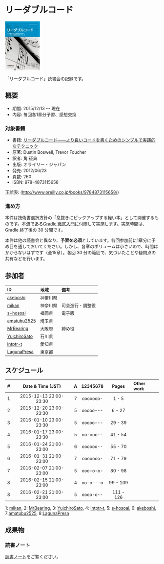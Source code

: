 # リーダブルコード

[![リーダブルコード](/images/cover-readablecode.jpg)](http://www.amazon.co.jp/dp/4873115655/)

「リーダブルコード」読書会の記録です。

## 概要

* 期間: 2015/12/13 ～ 現在
* 内容: 毎回各1章分予習、感想交換

### 対象書籍

* 書籍: [リーダブルコード――より良いコードを書くためのシンプルで実践的なテクニック](http://www.oreilly.co.jp/books/9784873115658/)
* 原著: Dustin Boswell, Trevor Foucher
* 訳者: 角 征典
* 出版: オライリー・ジャパン
* 発売: 2012/06/23
* 頁数: 260
* ISBN: 978-4873115658

正誤表: (http://www.oreilly.co.jp/books/9784873115658/)

### 進め方

本件は技術書選択方針の「息抜きにピックアップする軽い本」として開催するものです。本流である[Gradle 徹底入門](3-gradle.md)に付随して実施します。実施時間は、Gradle 終了後の 30 分間です。

本件は他の読書会と異なり、**予習を必須**としています。各回参加前に1章分に予め目を通しておいてください。しかし、各章のボリュームは小さいので、時間はかからないはずです（全15章）。各回 30 分の範囲で、気づいたことや疑問点の共有などを行います。

## 参加者

| ID                                              | 地域     | 備考             |
|:------------------------------------------------|:---------|:-----------------|
| [akeboshi](https://github.com/akeboshi)         | 神奈川県 |                  |
| [mikan](https://github.com/mikan)               | 神奈川県 | 司会進行・調整役 |
| [s-hosoai](https://github.com/s-hosoai)         | 福岡県   | 電子版           |
| [amatubu2525](https://github.com/amatubu2525)   | 埼玉県   |                  |
| [MrBearing](https://github.com/MrBearing)       | 大阪府   | 締め役           |
| [YuichiroSato](https://github.com/YuichiroSato) | 石川県   |                  |
| [intptr-t](https://github.com/intptr-t)         | 愛知県   | 　               |
| [LagunaPresa](https://github.com/LagunaPresa)   | 東京都   | 　               |

## スケジュール

|  # |     Date & Time (JST)  | A | 12345678 |   Pages   | Other work             |
|---:|:----------------------:|:-:|:--------:|:---------:|:-----------------------|
|  1 | 2015-12-13 23:00-23:30 | 7 | ooooooo- |   1 -   5 |                        |
|  2 | 2015-12-20 23:00-23:30 | 5 | ooooo--- |   6 -  27 |                        |
|  3 | 2016-01-10 23:00-23:30 | 5 | ooooo--- |  29 -  39 |                        |
|  4 | 2016-01-17 23:00-23:30 | 5 | oo-ooo-- |  41 -  54 |                        |
|  5 | 2016-01-24 21:00-23:00 | 6 | oooooo-- |  55 -  70 |                        |
|  6 | 2016-01-31 21:00-23:00 | 7 | ooooooo- |  71 -  79 |                        |
|  7 | 2016-02-07 21:00-23:00 | 5 | ooo-o-o- |  80 -  98 |                        |
|  8 | 2016-02-15 21:00-23:00 | 4 | oo-o---o |  99 - 109 |                        |
|  8 | 2016-02-21 21:00-23:00 | 5 | oooo-o-- | 111 - 126 |                        |
1: [mikan](https://github.com/mikan), 2: [MrBearing](https://github.com/MrBearing), 3: [YuichiroSato](https://github.com/YuichiroSato), 4: [intptr-t](https://github.com/intptr-t), 5: [s-hosoai](https://github.com/s-hosoai), 6: [akeboshi](https://github.com/akeboshi),  7:[amatubu2525](https://github.com/amatubu2525), 8:[LagunaPresa](https://github.com/LagunaPresa)

## 成果物

### 読書ノート

[読書ノート](/note/4-readablecode.md)をご覧ください。
